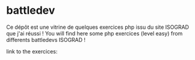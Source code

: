 # battledev

Ce dépôt est une vitrine de quelques exercices php issu du site ISOGRAD que j'ai réussi !
You will find here some php exercices (level easy) from differents battledevs ISOGRAD !


link to the exercices:
